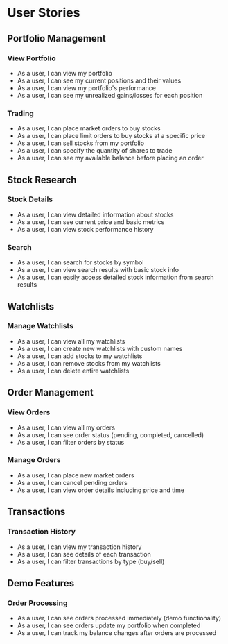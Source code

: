 # User Stories

## Portfolio Management

### View Portfolio
* As a user, I can view my portfolio
* As a user, I can see my current positions and their values
* As a user, I can view my portfolio's performance
* As a user, I can see my unrealized gains/losses for each position

### Trading
* As a user, I can place market orders to buy stocks
* As a user, I can place limit orders to buy stocks at a specific price
* As a user, I can sell stocks from my portfolio
* As a user, I can specify the quantity of shares to trade
* As a user, I can see my available balance before placing an order

## Stock Research

### Stock Details
* As a user, I can view detailed information about stocks
* As a user, I can see current price and basic metrics
* As a user, I can view stock performance history


### Search
* As a user, I can search for stocks by symbol
* As a user, I can view search results with basic stock info
* As a user, I can easily access detailed stock information from search results

## Watchlists

### Manage Watchlists
* As a user, I can view all my watchlists
* As a user, I can create new watchlists with custom names
* As a user, I can add stocks to my watchlists
* As a user, I can remove stocks from my watchlists
* As a user, I can delete entire watchlists

## Order Management

### View Orders
* As a user, I can view all my orders
* As a user, I can see order status (pending, completed, cancelled)
* As a user, I can filter orders by status

### Manage Orders
* As a user, I can place new market orders
* As a user, I can cancel pending orders
* As a user, I can view order details including price and time

## Transactions

### Transaction History
* As a user, I can view my transaction history
* As a user, I can see details of each transaction
* As a user, I can filter transactions by type (buy/sell)

## Demo Features

### Order Processing
* As a user, I can see orders processed immediately (demo functionality)
* As a user, I can see orders update my portfolio when completed
* As a user, I can track my balance changes after orders are processed